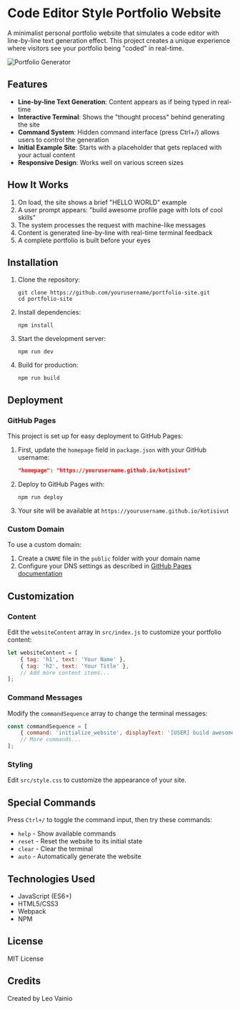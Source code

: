 # Code Editor Style Portfolio Website

A minimalist personal portfolio website that simulates a code editor with line-by-line text generation effect. This project creates a unique experience where visitors see your portfolio being "coded" in real-time.

![Portfolio Generator](https://via.placeholder.com/800x400?text=Portfolio+Generator)

## Features

- **Line-by-line Text Generation**: Content appears as if being typed in real-time
- **Interactive Terminal**: Shows the "thought process" behind generating the site
- **Command System**: Hidden command interface (press Ctrl+/) allows users to control the generation
- **Initial Example Site**: Starts with a placeholder that gets replaced with your actual content
- **Responsive Design**: Works well on various screen sizes

## How It Works

1. On load, the site shows a brief "HELLO WORLD" example
2. A user prompt appears: "build awesome profile page with lots of cool skills"
3. The system processes the request with machine-like messages
4. Content is generated line-by-line with real-time terminal feedback
5. A complete portfolio is built before your eyes

## Installation

1. Clone the repository:
   ```
   git clone https://github.com/yourusername/portfolio-site.git
   cd portfolio-site
   ```

2. Install dependencies:
   ```
   npm install
   ```

3. Start the development server:
   ```
   npm run dev
   ```

4. Build for production:
   ```
   npm run build
   ```

## Deployment

### GitHub Pages

This project is set up for easy deployment to GitHub Pages:

1. First, update the `homepage` field in `package.json` with your GitHub username:
   ```json
   "homepage": "https://yourusername.github.io/kotisivut"
   ```

2. Deploy to GitHub Pages with:
   ```
   npm run deploy
   ```

3. Your site will be available at `https://yourusername.github.io/kotisivut`

### Custom Domain

To use a custom domain:

1. Create a `CNAME` file in the `public` folder with your domain name
2. Configure your DNS settings as described in [GitHub Pages documentation](https://docs.github.com/en/pages/configuring-a-custom-domain-for-your-github-pages-site)

## Customization

### Content

Edit the `websiteContent` array in `src/index.js` to customize your portfolio content:

```javascript
let websiteContent = [
    { tag: 'h1', text: 'Your Name' },
    { tag: 'h2', text: 'Your Title' },
    // Add more content items...
];
```

### Command Messages

Modify the `commandSequence` array to change the terminal messages:

```javascript
const commandSequence = [
    { command: 'initialize_website', displayText: '[USER] build awesome profile page with lots of cool skills', type: '' },
    // More commands...
];
```

### Styling

Edit `src/style.css` to customize the appearance of your site.

## Special Commands

Press `Ctrl+/` to toggle the command input, then try these commands:

- `help` - Show available commands
- `reset` - Reset the website to its initial state
- `clear` - Clear the terminal
- `auto` - Automatically generate the website

## Technologies Used

- JavaScript (ES6+)
- HTML5/CSS3
- Webpack
- NPM

## License

MIT License

## Credits

Created by Leo Vainio 